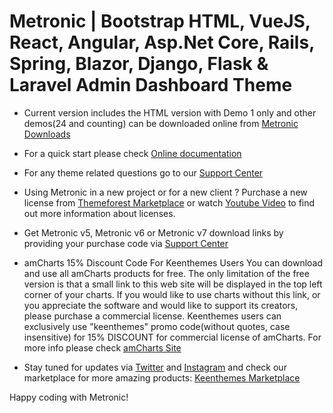 # Metronic | Bootstrap HTML, VueJS, React, Angular, Asp.Net Core, Rails, Spring, Blazor, Django, Flask & Laravel Admin Dashboard Theme

- Current version includes the HTML version with Demo 1 only and other demos(24 and counting) can be downloaded 
  online from [Metronic Downloads](https://devs.keenthemes.com/metronic)

- For a quick start please check [Online documentation](https://preview.keenthemes.com/html/metronic/docs/)

- For any theme related questions go to our [Support Center](https://devs.keenthemes.com)

- Using Metronic in a new project or for a new client ? Purchase a new license from [Themeforest Marketplace](https://1.envato.market/EA4JP) 
  or watch [Youtube Video](https://youtu.be/HJ3RNhoI24A) to find out more information about licenses.

- Get Metronic v5, Metronic v6 or Metronic v7 download links by providing your purchase code via [Support Center](https://devs.keenthemes.com)

- amCharts 15% Discount Code For Keenthemes Users
  You can download and use all amCharts products for free. The only limitation of the free version is that a small link to this web site will be 
  displayed in the top left corner of your charts. If you would like to use charts without this link, or you appreciate the software and would 
  like to support its creators, please purchase a commercial license. Keenthemes users can exclusively use "keenthemes" promo 
  code(without quotes, case insensitive) for 15% DISCOUNT for commercial license of amCharts. For more info please check [amCharts Site](https://www.amcharts.com/)

- Stay tuned for updates via [Twitter](https://twitter.com/keenthemes) and [Instagram](https://instagram.com/keenthemes) and 
  check our marketplace for more amazing products: [Keenthemes Marketplace](https://keenthemes.com)

Happy coding with Metronic!